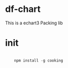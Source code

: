 # df-chart
This is a echart3 Packing lib 

# init

```javascript

    npm install -g cooking 
    

```